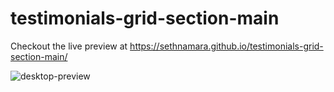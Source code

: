 # testimonials-grid-section-main

Checkout the live preview at https://sethnamara.github.io/testimonials-grid-section-main/

![desktop-preview](https://github.com/SethNamara/testimonials-grid-section-main/assets/106119806/65ed1934-71b7-450d-bf24-4fd2a55e0025)

